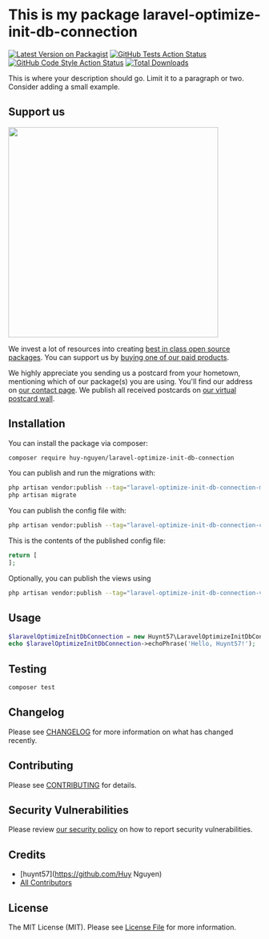 # This is my package laravel-optimize-init-db-connection

[![Latest Version on Packagist](https://img.shields.io/packagist/v/huy-nguyen/laravel-optimize-init-db-connection.svg?style=flat-square)](https://packagist.org/packages/huy-nguyen/laravel-optimize-init-db-connection)
[![GitHub Tests Action Status](https://img.shields.io/github/actions/workflow/status/huy-nguyen/laravel-optimize-init-db-connection/run-tests.yml?branch=main&label=tests&style=flat-square)](https://github.com/huy-nguyen/laravel-optimize-init-db-connection/actions?query=workflow%3Arun-tests+branch%3Amain)
[![GitHub Code Style Action Status](https://img.shields.io/github/actions/workflow/status/huy-nguyen/laravel-optimize-init-db-connection/fix-php-code-style-issues.yml?branch=main&label=code%20style&style=flat-square)](https://github.com/huy-nguyen/laravel-optimize-init-db-connection/actions?query=workflow%3A"Fix+PHP+code+style+issues"+branch%3Amain)
[![Total Downloads](https://img.shields.io/packagist/dt/huy-nguyen/laravel-optimize-init-db-connection.svg?style=flat-square)](https://packagist.org/packages/huy-nguyen/laravel-optimize-init-db-connection)

This is where your description should go. Limit it to a paragraph or two. Consider adding a small example.

## Support us

[<img src="https://github-ads.s3.eu-central-1.amazonaws.com/laravel-optimize-init-db-connection.jpg?t=1" width="419px" />](https://spatie.be/github-ad-click/laravel-optimize-init-db-connection)

We invest a lot of resources into creating [best in class open source packages](https://spatie.be/open-source). You can support us by [buying one of our paid products](https://spatie.be/open-source/support-us).

We highly appreciate you sending us a postcard from your hometown, mentioning which of our package(s) you are using. You'll find our address on [our contact page](https://spatie.be/about-us). We publish all received postcards on [our virtual postcard wall](https://spatie.be/open-source/postcards).

## Installation

You can install the package via composer:

```bash
composer require huy-nguyen/laravel-optimize-init-db-connection
```

You can publish and run the migrations with:

```bash
php artisan vendor:publish --tag="laravel-optimize-init-db-connection-migrations"
php artisan migrate
```

You can publish the config file with:

```bash
php artisan vendor:publish --tag="laravel-optimize-init-db-connection-config"
```

This is the contents of the published config file:

```php
return [
];
```

Optionally, you can publish the views using

```bash
php artisan vendor:publish --tag="laravel-optimize-init-db-connection-views"
```

## Usage

```php
$laravelOptimizeInitDbConnection = new Huynt57\LaravelOptimizeInitDbConnection();
echo $laravelOptimizeInitDbConnection->echoPhrase('Hello, Huynt57!');
```

## Testing

```bash
composer test
```

## Changelog

Please see [CHANGELOG](CHANGELOG.md) for more information on what has changed recently.

## Contributing

Please see [CONTRIBUTING](CONTRIBUTING.md) for details.

## Security Vulnerabilities

Please review [our security policy](../../security/policy) on how to report security vulnerabilities.

## Credits

- [huynt57](https://github.com/Huy Nguyen)
- [All Contributors](../../contributors)

## License

The MIT License (MIT). Please see [License File](LICENSE.md) for more information.
